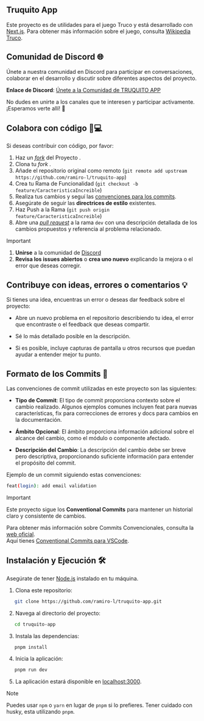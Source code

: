 ## Truquito App

Este proyecto es de utilidades para el juego Truco y está desarrollado con [Next.js](https://nextjs.org/).
Para obtener más información sobre el juego, consulta [Wikipedia Truco](https://es.wikipedia.org/wiki/Truco_argentino).

## Comunidad de Discord 🌐

Únete a nuestra comunidad en Discord para participar en conversaciones, colaborar en el desarrollo y discutir sobre diferentes aspectos del proyecto.

**Enlace de Discord**: [Únete a la Comunidad de TRUQUITO APP](https://discord.gg/QnrVRwhyDA)

No dudes en unirte a los canales que te interesen y participar activamente.
¡Esperamos verte allí! 🚀

## Colabora con código 🤝💻

Si deseas contribuir con código, por favor:

1. Haz un [_fork_](https://github.com/ramiro-l/truquito-app/fork) del Proyecto .
2. Clona tu _fork_ .
3. Añade el repositorio original como remoto (`git remote add upstream https://github.com/ramiro-l/truquito-app`)
4. Crea tu Rama de Funcionalidad (`git checkout -b feature/CaracteristicaIncreible`)
5. Realiza tus cambios y seguí las [convenciones para los commits](https://www.conventionalcommits.org/en/v1.0.0/).
6. Asegúrate de seguir las **directrices de estilo** existentes.
7. Haz Push a la Rama (`git push origin feature/CaracteristicaIncreible`)
8. Abre una [_pull request_](https://github.com/ramiro-l/truquito-app/pulls) a la rama `dev` con una descripción detallada de los cambios propuestos y referencia al problema relacionado.

> [!IMPORTANT]
>
> 1. **Unirse** a la comunidad de [Discord](https://discord.gg/QnrVRwhyDA)
> 2. **Revisa los issues abiertos** o **crea uno nuevo** explicando la mejora o el error que deseas corregir.

## Contribuye con ideas, errores o comentarios 💡

Si tienes una idea, encuentras un error o deseas dar feedback sobre el proyecto:

- Abre un nuevo problema en el repositorio describiendo tu idea, el error que encontraste o el feedback que deseas compartir.

- Sé lo más detallado posible en la descripción.

- Si es posible, incluye capturas de pantalla u otros recursos que puedan ayudar a entender mejor tu punto.

## Formato de los Commits 📝

Las convenciones de commit utilizadas en este proyecto son las siguientes:

- **Tipo de Commit**: El tipo de commit proporciona contexto sobre el cambio realizado. Algunos ejemplos comunes incluyen feat para nuevas características, fix para correcciones de errores y docs para cambios en la documentación.

- **Ámbito Opcional**: El ámbito proporciona información adicional sobre el alcance del cambio, como el módulo o componente afectado.

- **Descripción del Cambio**: La descripción del cambio debe ser breve pero descriptiva, proporcionando suficiente información para entender el propósito del commit.

Ejemplo de un commit siguiendo estas convenciones:

```bash
feat(login): add email validation
```

> [!IMPORTANT]
> Este proyecto sigue los **Conventional Commits** para mantener un historial claro y consistente de cambios.

Para obtener más información sobre Commits Convencionales, consulta la [web oficial](https://www.conventionalcommits.org/en/v1.0.0/).  
Aquí tienes [Conventional Commits para VSCode](https://marketplace.visualstudio.com/items?itemName=vivaxy.vscode-conventional-commits).

## Instalación y Ejecución 🛠️

Asegúrate de tener [Node.js](https://nodejs.org/) instalado en tu máquina.

1. Clona este repositorio:

```bash
   git clone https://github.com/ramiro-l/truquito-app.git
```

2. Navega al directorio del proyecto:

```bash
   cd truquito-app
```

3. Instala las dependencias:

```bash
   pnpm install
```

4. Inicia la aplicación:

```bash
   pnpm run dev
```

5. La aplicación estará disponible en [localhost:3000](http://localhost:3000).

> [!NOTE]
> Puedes usar `npm` o `yarn` en lugar de `pnpm` si lo prefieres.
> Tener cuidado con husky, esta utilizando `pnpm`.
